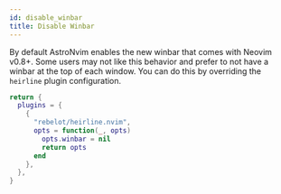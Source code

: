 ```yaml
---
id: disable_winbar
title: Disable Winbar
---
```


By default AstroNvim enables the new winbar that comes with Neovim v0.8+. Some users may not like this behavior and prefer to not have a winbar at the top of each window. You can do this by overriding the `heirline` plugin configuration.

```lua
return {
  plugins = {
    {
      "rebelot/heirline.nvim",
      opts = function(_, opts)
        opts.winbar = nil
        return opts
      end
    },
  },
}
```
